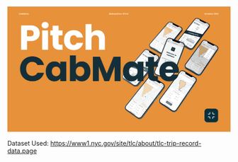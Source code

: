 ![Pitch](https://github.com/NilsJacobsen/cabmate_app/blob/1be4c7206b4dd72fb305492b4073ee5e51ebb476/Git.jpg?raw=true)

Dataset Used:
https://www1.nyc.gov/site/tlc/about/tlc-trip-record-data.page
